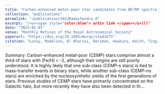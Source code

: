```yaml
---
title: "Carbon-enhanced metal-poor star candidates from BP/RP spectra in Gaia DR3"
collection: "publications"
permalink: "/publication/2023Ramachandra_0"
excerpt: "[<u><span style="color:blue"> arXiv link </span></u>]()"
date: "2023-01-01"
venue: "Monthly Notices of the Royal Astronomical Society"
paperurl: "https://doi.org/10.1093/mnras/stad1675"
citation: "Lucey, Madeline, Al Kharusi, Nariman, Hawkins, Keith, Ting, Yuan-Sen, <b> Ramachandra, Nesar </b>, Price-Whelan, Adrian M., Beers, Timothy C., Lee, Young Sun, Yoon, Jinmi; Carbon-enhanced metal-poor star candidates from BP/RP spectra in Gaia DR3, Monthly Notices of the Royal Astronomical Society, Volume 523, Issue 3, 2023"
---
```



Summary: Carbon-enhanced metal-poor (CEMP) stars comprise almost a third of stars with [Fe/H] &lt; -2, although their origins are still poorly understood. It is highly likely that one sub-class (CEMP-s stars) is tied to mass-transfer events in binary stars, while another sub-class (CEMP-no stars) are enriched by the nucleosynthetic yields of the first generations of stars. Previous studies of CEMP stars have primarily concentrated on the Galactic halo, but more recently they have also been detected in th...